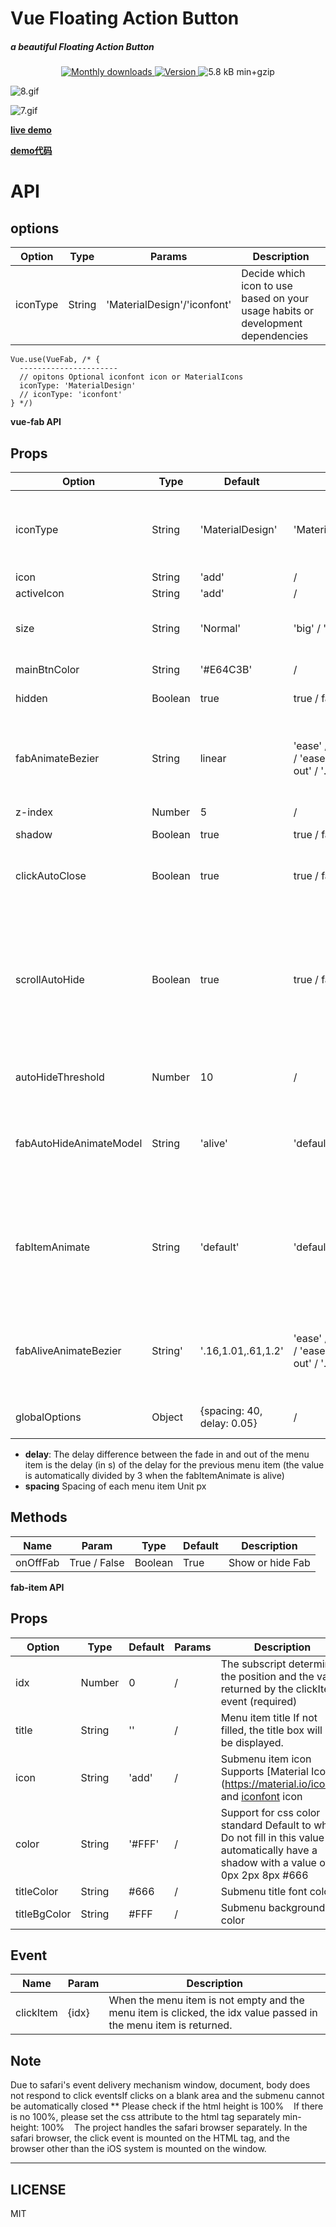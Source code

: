 # Vue Floating Action Button

##### a beautiful Floating Action Button 

<p align="center">
	<a href="https://www.npmjs.com/package/vue-float-action-button">
		<img src="https://img.shields.io/npm/dm/vue-float-action-button.svg" alt="Monthly downloads">
	</a>
	<a href="https://www.npmjs.com/package/vue-float-action-button">
		<img src="https://img.shields.io/npm/v/vue-float-action-button.svg" alt="Version">
	</a>
	<img src="https://img.shields.io/badge/min+gzip-5.8_kB-blue.svg" alt="5.8 kB min+gzip">
</p>


![8.gif](http://upload-images.jianshu.io/upload_images/5738345-8348ec8f54f0d160.gif?imageMogr2/auto-orient/strip)

![7.gif](http://upload-images.jianshu.io/upload_images/5738345-a13b5b7b511f8484.gif?imageMogr2/auto-orient/strip)


**[live demo](http://htmlpreview.github.io/?https://github.com/a62527776a/vue-floating-action-button/blob/master/demo/dist/index.html)**

**[demo代码](https://github.com/a62527776a/vue-floating-action-button/blob/master/demo/App.vue)**



# API

## options

| Option |  Type  | Params | Description |
| ------ | --------  | ------ | ----------  |
|  iconType  | String |'MaterialDesign'/'iconfont' |  Decide which icon to use based on your usage habits or development dependencies |

```
Vue.use(VueFab, /* {
  ----------------------
  // opitons Optional iconfont icon or MaterialIcons
  iconType: 'MaterialDesign'
  // iconType: 'iconfont'
} */)
```

**vue-fab API**

## Props

| Option |  Type  |  Default  | Params | Description |
| ------ | ------ | --------  | ------ | ----------  |
|  iconType  | String |  'MaterialDesign' | 'MaterialDesign'/'iconfont' |  Decide which icon to use based on your usage habits or development dependencies     |
|  icon  | String |  'add' | / |  Inactive icon     |
| activeIcon | String | 'add' | / | Activated icon |
| size | String | 'Normal' | 'big' / 'normal' / 'small' | The size of the main Fab will change with the submenu. |
|mainBtnColor|String|'#E64C3B'| / | Main button color|
|hidden| Boolean | true | true / false | Whether to hide Fab |
|fabAnimateBezier | String | linear | 'ease' / 'linear' / 'ease-in' / 'ease-out' / 'ease-in-out' / '.18,.89,.91,.17' | The main button shows the hidden Bezier curve. Fill in the Bezier curve and fill in 'n, n, n, n' or 'liner' directly.  |
| z-index|Number|5 | / |Fab level|
| shadow | Boolean | true | true / false | Main button shadow|
| clickAutoClose| Boolean | true | true / false | Whether to close the menu after clicking the submenu item |
| scrollAutoHide | Boolean | true | true / false | Whether scrolling triggers auto-hiding (the PC side and the mobile side are implemented differently according to the scroll event and the touchmove event respectively) |
| autoHideThreshold | Number | 10 | / | Scroll triggered auto-hidden threshold unit px |
| fabAutoHideAnimateModel | String | 'alive' | 'default' / 'alive' | Fab scrolling triggers auto-hide animations into 'default' (reduce hidden) and 'alive' (scroll down) |
| fabItemAnimate | String | 'default' | 'default' / 'alive' | Transition animation when opening the close submenu is divided into 'default' (respectively) 'alive' (split transition) |
| fabAliveAnimateBezier | String' | '.16,1.01,.61,1.2' | 'ease' / 'linear' / 'ease-in' / 'ease-out' / 'ease-in-out' / '.18,.89,.91,.17' | Sub-menu list Bezier curve in alive animation mode Note: Only when fabMenuAnimate is alive |
| globalOptions | Object | {spacing: 40, delay: 0.05} | / | Animation delay and spacing for each fab-item |
* **delay**: The delay difference between the fade in and out of the menu item is the delay (in s) of the delay for the previous menu item (the value is automatically divided by 3 when the fabItemAnimate is alive)
* **spacing** Spacing of each menu item Unit px

## Methods

| Name | Param | Type | Default | Description |
| ---- |   -------- | ------- | ------- | ----------- |
| onOffFab | True / False | Boolean | True | Show or hide Fab |

**fab-item API**

## Props

| Option |  Type  |  Default  | Params | Description |
| ------ | ------ | --------  | ------ | ----------  |
| idx | Number | 0 | / | The subscript determines the position and the value returned by the clickItem event (required) |
| title | String | '' | / | Menu item title If not filled, the title box will not be displayed. |
| icon | String | 'add' | / | Submenu item icon Supports [Material Icon] (https://material.io/icons/) and [iconfont](https://www.iconfont.cn/) icon |
| color | String | '#FFF' | / | Support for css color standard Default to white Do not fill in this value will automatically have a shadow with a value of 0px 2px 8px #666 |
| titleColor| String | #666 | / | Submenu title font color |
| titleBgColor | String | #FFF | / | Submenu background color |

## Event

|    Name   |   Param   | Description |
| ----      | -------   | ----------- |
| clickItem | {idx} | When the menu item is not empty and the menu item is clicked, the idx value passed in the menu item is returned. |

## 


## Note

Due to safari's event delivery mechanism window, document, body does not respond to click eventsIf clicks on a blank area and the submenu cannot be automatically closed ** Please check if the html height is 100%
   If there is no 100%, please set the css attribute to the html tag separately min-height: 100%
   The project handles the safari browser separately. In the safari browser, the click event is mounted on the HTML tag, and the browser other than the iOS system is mounted on the window.

***
## LICENSE
MIT
